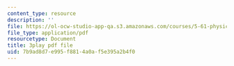 ```yaml
---
content_type: resource
description: ''
file: https://ol-ocw-studio-app-qa.s3.amazonaws.com/courses/5-61-physical-chemistry-fall-2017/7b9ad8d7e995f8814a0af5e395a2b4f0_lfH99vfhiI4.pdf
file_type: application/pdf
resourcetype: Document
title: 3play pdf file
uid: 7b9ad8d7-e995-f881-4a0a-f5e395a2b4f0
---
```

